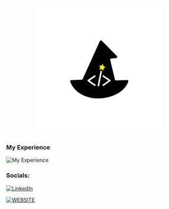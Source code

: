 <div align='center'> 
  <img src='./logo_wizard.png' alt='image' width='350px' />
  
</div>
<h3> 
  My Experience
</h3>
<img src='https://skillicons.dev/icons?i=flutter,dart,linux,sqlite,figma' alt=' My Experience'> </img>

<h3> 
 Socials:
</h3

[![LinkedIn](https://img.shields.io/badge/LinkedIn-0077B5?style=for-the-badge&logo=linkedin&logoColor=white)](https://www.linkedin.com/in/sajjad-mohammadi-704b57246/)

[![WEBSITE](https://img.shields.io/badge/website-0077B5?style=for-the-badge&logo=website&logoColor=white)](https://wizard-code.ir/)



